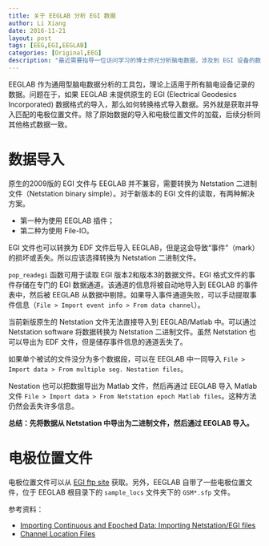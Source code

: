 ```yaml
---
title: 关于 EEGLAB 分析 EGI 数据
author: Li Xiang
date: 2016-11-21
layout: post
tags: [EEG,EGI,EEGLAB]
categories: [Original,EEG]
description: "最近需要指导一位访问学习的博士师兄分析脑电数据，涉及到 EGI 设备的数据格式，记录下通过 EEGLAB 如何导入 EGI 记录的脑电数据。"
---
```


EEGLAB 作为通用型脑电数据分析的工具包，理论上适用于所有脑电设备记录的数据。问题在于，如果 EEGLAB 未提供原生的 EGI (Electrical Geodesics Incorporated) 数据格式的导入，那么如何转换格式导入数据。另外就是获取并导入匹配的电极位置文件。除了原始数据的导入和电极位置文件的加载，后续分析同其他格式数据一致。

# 数据导入

原生的2009版的 EGI 文件与 EEGLAB 并不兼容，需要转换为 Netstation 二进制文件（Netstation binary simple）。对于新版本的 EGI 文件的读取，有两种解决方案。
- 第一种为使用 EEGLAB 插件；
- 第二种为使用 File-IO。

EGI 文件也可以转换为 EDF 文件后导入 EEGLAB，但是这会导致“事件”（mark）的损坏或丢失。所以应该选择转换为 Netstation 二进制文件。

`pop_readegi` 函数可用于读取 EGI 版本2和版本3的数据文件。EGI 格式文件的事件存储在专门的 EGI 数据通道。该通道的信息将被自动地导入到 EEGLAB 的事件表中，然后被 EEGLAB 从数据中剔除。如果导入事件通道失败，可以手动提取事件信息（`File > Import event info > From data channel`）。

当前新版原生的 Netstation 文件无法直接导入到 EEGLAB/Matlab 中。可以通过 Netstation software 将数据转换为 Netstation 二进制文件。虽然 Netstation 也可以导出为 EDF 文件，但是储存事件信息的通道丢失了。

如果单个被试的文件没分为多个数据段，可以在 EEGLAB 中一同导入 `File > Import data > From multiple seg. Nestation files`。

Nestation 也可以把数据导出为 Matlab 文件，然后再通过 EEGLAB 导入 Matlab 文件 `File > Import data > From Netstation epoch Matlab files`。这种方法仍然会丢失许多信息。

**总结：先将数据从 Netstation 中导出为二进制文件，然后通过 EEGLAB 导入。**

# 电极位置文件

电极位置文件可以从 [EGI ftp site](ftp://ftp.egi.com/pub/support/3rdPartySoftwareSupport/BESA/) 获取。另外，EEGLAB 自带了一些电极位置文件，位于 EEGLAB 根目录下的 `sample_locs` 文件夹下的 `GSM*.sfp` 文件。

参考资料：
- [Importing Continuous and Epoched Data: Importing Netstation/EGI files](https://sccn.ucsd.edu/wiki/A01:_Importing_Continuous_and_Epoched_Data#Importing_Netstation.2FEGI_files)
- [Channel Location Files](https://sccn.ucsd.edu/wiki/Channel_Location_Files)
